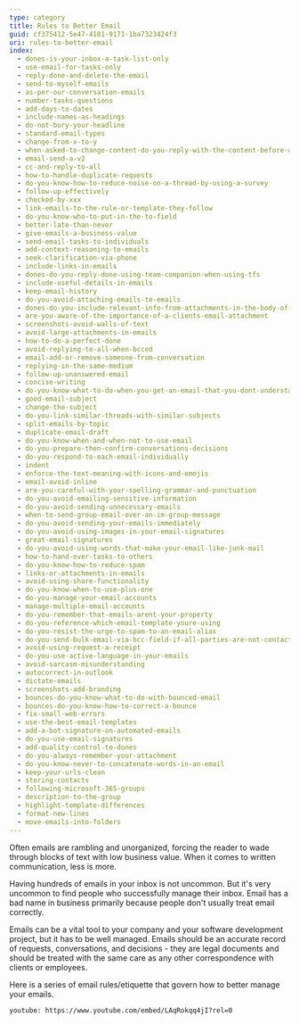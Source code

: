 ```yaml
---
type: category
title: Rules to Better Email
guid: cf375412-5e47-4101-9171-1ba7323424f3
uri: rules-to-better-email
index:
  - dones-is-your-inbox-a-task-list-only
  - use-email-for-tasks-only
  - reply-done-and-delete-the-email
  - send-to-myself-emails
  - as-per-our-conversation-emails
  - number-tasks-questions
  - add-days-to-dates
  - include-names-as-headings
  - do-not-bury-your-headline
  - standard-email-types
  - change-from-x-to-y
  - when-asked-to-change-content-do-you-reply-with-the-content-before-and-after-the-change
  - email-send-a-v2
  - cc-and-reply-to-all
  - how-to-handle-duplicate-requests
  - do-you-know-how-to-reduce-noise-on-a-thread-by-using-a-survey
  - follow-up-effectively
  - checked-by-xxx
  - link-emails-to-the-rule-or-template-they-follow
  - do-you-know-who-to-put-in-the-to-field
  - better-late-than-never
  - give-emails-a-business-value
  - send-email-tasks-to-individuals
  - add-context-reasoning-to-emails
  - seek-clarification-via-phone
  - include-links-in-emails
  - dones-do-you-reply-done-using-team-companion-when-using-tfs
  - include-useful-details-in-emails
  - keep-email-history
  - do-you-avoid-attaching-emails-to-emails
  - dones-do-you-include-relevant-info-from-attachments-in-the-body-of-the-email
  - are-you-aware-of-the-importance-of-a-clients-email-attachment
  - screenshots-avoid-walls-of-text
  - avoid-large-attachments-in-emails
  - how-to-do-a-perfect-done
  - avoid-replying-to-all-when-bcced
  - email-add-or-remove-someone-from-conversation
  - replying-in-the-same-medium
  - follow-up-unanswered-email
  - concise-writing
  - do-you-know-what-to-do-when-you-get-an-email-that-you-dont-understand
  - good-email-subject
  - change-the-subject
  - do-you-link-similar-threads-with-similar-subjects
  - split-emails-by-topic
  - duplicate-email-draft
  - do-you-know-when-and-when-not-to-use-email
  - do-you-prepare-then-confirm-conversations-decisions
  - do-you-respond-to-each-email-individually
  - indent
  - enforce-the-text-meaning-with-icons-and-emojis
  - email-avoid-inline
  - are-you-careful-with-your-spelling-grammar-and-punctuation
  - do-you-avoid-emailing-sensitive-information
  - do-you-avoid-sending-unnecessary-emails
  - when-to-send-group-email-over-an-im-group-message
  - do-you-avoid-sending-your-emails-immediately
  - do-you-avoid-using-images-in-your-email-signatures
  - great-email-signatures
  - do-you-avoid-using-words-that-make-your-email-like-junk-mail
  - how-to-hand-over-tasks-to-others
  - do-you-know-how-to-reduce-spam
  - links-or-attachments-in-emails
  - avoid-using-share-functionality
  - do-you-know-when-to-use-plus-one
  - do-you-manage-your-email-accounts
  - manage-multiple-email-accounts
  - do-you-remember-that-emails-arent-your-property
  - do-you-reference-which-email-template-youre-using
  - do-you-resist-the-urge-to-spam-to-an-email-alias
  - do-you-send-bulk-email-via-bcc-field-if-all-parties-are-not-contacts-of-each-other
  - avoid-using-request-a-receipt
  - do-you-use-active-language-in-your-emails
  - avoid-sarcasm-misunderstanding
  - autocorrect-in-outlook
  - dictate-emails
  - screenshots-add-branding
  - bounces-do-you-know-what-to-do-with-bounced-email
  - bounces-do-you-know-how-to-correct-a-bounce
  - fix-small-web-errors
  - use-the-best-email-templates
  - add-a-bot-signature-on-automated-emails
  - do-you-use-email-signatures
  - add-quality-control-to-dones
  - do-you-always-remember-your-attachment
  - do-you-know-never-to-concatenate-words-in-an-email
  - keep-your-urls-clean
  - storing-contacts
  - following-microsoft-365-groups
  - description-to-the-group
  - highlight-template-differences
  - format-new-lines
  - move-emails-into-folders
---
```


Often emails are rambling and unorganized, forcing the reader to wade through blocks of text with low business value. When it comes to written communication, less is more.

Having hundreds of emails in your inbox is not uncommon. But it's very uncommon to find people who successfully manage their inbox. Email has a bad name in business primarily because people don't usually treat email correctly.

Emails can be a vital tool to your company and your software development project, but it has to be well managed. Emails should be an accurate record of requests, conversations, and decisions - they are legal documents and should be treated with the same care as any other correspondence with clients or employees.

Here is a series of email rules/etiquette that govern how to better manage your emails.

`youtube: https://www.youtube.com/embed/LAqRokqq4jI?rel=0`

